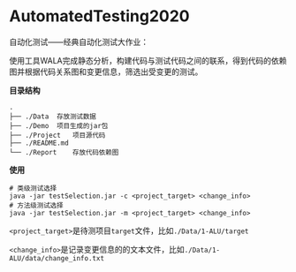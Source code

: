 # AutomatedTesting2020

自动化测试——经典自动化测试大作业：

使用工具WALA完成静态分析，构建代码与测试代码之间的联系，得到代码的依赖图并根据代码关系图和变更信息，筛选出受变更的测试。

**目录结构**

```
.
├── ./Data	存放测试数据
├── ./Demo	项目生成的jar包
├── ./Project	项目源代码
├── ./README.md
└── ./Report	存放代码依赖图
```

**使用**

```shell
# 类级测试选择
java -jar testSelection.jar -c <project_target> <change_info>
# 方法级测试选择
java -jar testSelection.jar -m <project_target> <change_info>
```

`<project_target>`是待测项目`target`文件，比如`./Data/1-ALU/target`

`<change_info>`是记录变更信息的的文本文件，比如`./Data/1-ALU/data/change_info.txt`

